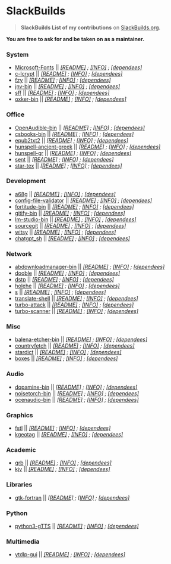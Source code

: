 # SlackBuilds
> **SlackBuilds List of my contributions** on [SlackBuilds.org](https://slackbuilds.org/advsearch.php?q=rizitis%40gmail.com&stype=maint).
>
**You are free to ask for and be taken on as a maintainer.** <br>

### System
- [Microsoft-Fonts](https://slackbuilds.org/repository/15.0/system/Microsoft-Fonts/) || *[[README]](https://slackbuilds.org/slackbuilds/15.0/system/Microsoft-Fonts/README) ; [[INFO]](https://slackbuilds.org/slackbuilds/15.0/system/Microsoft-Fonts/Microsoft-Fonts.info) ; [[dependees]](https://slackbuilds.org/advsearch.php?stype=revdep1&q=Microsoft-Fonts)*
- [c-lcrypt](https://slackbuilds.org/repository/15.0/system/c-lcrypt/) || *[[README]](https://slackbuilds.org/slackbuilds/15.0/system/c-lcrypt/README) ; [[INFO]](https://slackbuilds.org/slackbuilds/15.0/system/c-lcrypt/c-lcrypt.info) ; [[dependees]](https://slackbuilds.org/advsearch.php?stype=revdep1&q=c-lcrypt)*
- [fzy](https://slackbuilds.org/repository/15.0/system/fzy/) || *[[README]](https://slackbuilds.org/slackbuilds/15.0/system/fzy/README) ; [[INFO]](https://slackbuilds.org/slackbuilds/15.0/system/fzy/fzy.info) ; [[dependees]](https://slackbuilds.org/advsearch.php?stype=revdep1&q=fzy)*
- [jnv-bin](https://slackbuilds.org/repository/15.0/system/jnv-bin/) || *[[README]](https://slackbuilds.org/slackbuilds/15.0/system/jnv-bin/README) ; [[INFO]](https://slackbuilds.org/slackbuilds/15.0/system/jnv-bin/jnv-bin.info) ; [[dependees]](https://slackbuilds.org/advsearch.php?stype=revdep1&q=jnv-bin)*
- [sff](https://slackbuilds.org/repository/15.0/system/sff/) || *[[README]](https://slackbuilds.org/slackbuilds/15.0/system/sff/README) ; [[INFO]](https://slackbuilds.org/slackbuilds/15.0/system/sff/sff.info) ; [[dependees]](https://slackbuilds.org/advsearch.php?stype=revdep1&q=sff)*
- [oxker-bin](https://slackbuilds.org/repository/15.0/system/oxker-bin/) || *[[README]](https://slackbuilds.org/slackbuilds/15.0/system/oxker-bin/README) ; [[INFO]](https://slackbuilds.org/slackbuilds/15.0/system/oxker-bin/oxker-bin.info) ; [[dependees]](https://slackbuilds.org/advsearch.php?stype=revdep1&q=oxker-bin)*

### Office
- [OpenAudible-bin](https://slackbuilds.org/repository/15.0/office/OpenAudible-bin/) || *[[README]](https://slackbuilds.org/slackbuilds/15.0/office/OpenAudible-bin/README) ; [[INFO]](https://slackbuilds.org/slackbuilds/15.0/office/OpenAudible-bin/OpenAudible-bin.info) ; [[dependees]](https://slackbuilds.org/advsearch.php?stype=revdep1&q=OpenAudible-bin)*
- [csbooks-bin](https://slackbuilds.org/repository/15.0/office/csbooks-bin/) || *[[README]](https://slackbuilds.org/slackbuilds/15.0/office/csbooks-bin/README) ; [[INFO]](https://slackbuilds.org/slackbuilds/15.0/office/csbooks-bin/csbooks-bin.info) ; [[dependees]](https://slackbuilds.org/advsearch.php?stype=revdep1&q=csbooks-bin)*
- [epub2txt2](https://slackbuilds.org/repository/15.0/office/epub2txt2/) || *[[README]](https://slackbuilds.org/slackbuilds/15.0/office/epub2txt2/README) ; [[INFO]](https://slackbuilds.org/slackbuilds/15.0/office/epub2txt2/epub2txt2.info) ; [[dependees]](https://slackbuilds.org/advsearch.php?stype=revdep1&q=epub2txt2)*
- [hunspell-ancient-greek](https://slackbuilds.org/repository/15.0/office/hunspell-ancient-greek/) || *[[README]](https://slackbuilds.org/slackbuilds/15.0/office/hunspell-ancient-greek/README) ; [[INFO]](https://slackbuilds.org/slackbuilds/15.0/office/hunspell-ancient-greek/hunspell-ancient-greek.info) ; [[dependees]](https://slackbuilds.org/advsearch.php?stype=revdep1&q=hunspell-ancient-greek)*
- [hunspell-gr](https://slackbuilds.org/repository/15.0/office/hunspell-gr/) || *[[README]](https://slackbuilds.org/slackbuilds/15.0/office/hunspell-gr/README) ; [[INFO]](https://slackbuilds.org/slackbuilds/15.0/office/hunspell-gr/hunspell-gr.info) ; [[dependees]](https://slackbuilds.org/advsearch.php?stype=revdep1&q=hunspell-gr)*
- [sent](https://slackbuilds.org/repository/15.0/office/sent/) || *[[README]](https://slackbuilds.org/slackbuilds/15.0/office/sent/README) ; [[INFO]](https://slackbuilds.org/slackbuilds/15.0/office/sent/sent.info) ; [[dependees]](https://slackbuilds.org/advsearch.php?stype=revdep1&q=sent)*
- [star-tex](https://slackbuilds.org/repository/15.0/office/star-tex/) || *[[README]](https://slackbuilds.org/slackbuilds/15.0/office/star-tex/README) ; [[INFO]](https://slackbuilds.org/slackbuilds/15.0/office/star-tex/star-tex.info) ; [[dependees]](https://slackbuilds.org/advsearch.php?stype=revdep1&q=star-tex)*

### Development
- [a68g](https://slackbuilds.org/repository/15.0/development/a68g/) || *[[README]](https://slackbuilds.org/slackbuilds/15.0/development/a68g/README) ; [[INFO]](https://slackbuilds.org/slackbuilds/15.0/development/a68g/a68g.info) ; [[dependees]](https://slackbuilds.org/advsearch.php?stype=revdep1&q=a68g)*
- [config-file-validator](https://slackbuilds.org/repository/15.0/development/config-file-validator/) || *[[README]](https://slackbuilds.org/slackbuilds/15.0/development/config-file-validator/README) ; [[INFO]](https://slackbuilds.org/slackbuilds/15.0/development/config-file-validator/config-file-validator.info) ; [[dependees]](https://slackbuilds.org/advsearch.php?stype=revdep1&q=config-file-validator)*
- [fortitude-bin](https://slackbuilds.org/repository/15.0/development/fortitude-bin/) || *[[README]](https://slackbuilds.org/slackbuilds/15.0/development/fortitude-bin/README) ; [[INFO]](https://slackbuilds.org/slackbuilds/15.0/development/fortitude-bin/fortitude-bin.info) ; [[dependees]](https://slackbuilds.org/advsearch.php?stype=revdep1&q=fortitude-bin)*
- [gitify-bin](https://slackbuilds.org/repository/15.0/development/gitify-bin/) || *[[README]](https://slackbuilds.org/slackbuilds/15.0/development/gitify-bin/README) ; [[INFO]](https://slackbuilds.org/slackbuilds/15.0/development/gitify-bin/gitify-bin.info) ; [[dependees]](https://slackbuilds.org/advsearch.php?stype=revdep1&q=gitify-bin)*
- [lm-studio-bin](https://slackbuilds.org/repository/15.0/development/lm-studio-bin/) || *[[README]](https://slackbuilds.org/slackbuilds/15.0/development/lm-studio-bin/README) ; [[INFO]](https://slackbuilds.org/slackbuilds/15.0/development/lm-studio-bin/lm-studio-bin.info) ; [[dependees]](https://slackbuilds.org/advsearch.php?stype=revdep1&q=lm-studio-bin)*
- [sourcegit](https://slackbuilds.org/repository/15.0/development/sourcegit/) || *[[README]](https://slackbuilds.org/slackbuilds/15.0/development/sourcegit/README) ; [[INFO]](https://slackbuilds.org/slackbuilds/15.0/development/sourcegit/sourcegit.info) ; [[dependees]](https://slackbuilds.org/advsearch.php?stype=revdep1&q=sourcegit)*
- [witsy](https://slackbuilds.org/repository/15.0/development/witsy/) || *[[README]](https://slackbuilds.org/slackbuilds/15.0/development/witsy/README) ; [[INFO]](https://slackbuilds.org/slackbuilds/15.0/development/witsy/witsy.info) ; [[dependees]](https://slackbuilds.org/advsearch.php?stype=revdep1&q=witsy)*
- [chatgpt_sh](https://slackbuilds.org/repository/15.0/development/chatgpt_sh/) || *[[README]](https://slackbuilds.org/slackbuilds/15.0/development/chatgpt_sh/README) ; [[INFO]](https://slackbuilds.org/slackbuilds/15.0/development/chatgpt_sh/chatgpt_sh.info) ; [[dependees]](https://slackbuilds.org/advsearch.php?stype=revdep1&q=chatgpt_sh)*

### Network
- [abdownloadmanager-bin](https://slackbuilds.org/repository/15.0/network/abdownloadmanager-bin/) || *[[README]](https://slackbuilds.org/slackbuilds/15.0/network/abdownloadmanager-bin/README) ; [[INFO]](https://slackbuilds.org/slackbuilds/15.0/network/abdownloadmanager-bin/abdownloadmanager-bin.info) ; [[dependees]](https://slackbuilds.org/advsearch.php?stype=revdep1&q=abdownloadmanager-bin)*
- [dooble](https://slackbuilds.org/repository/15.0/network/dooble/) || *[[README]](https://slackbuilds.org/slackbuilds/15.0/network/dooble/README) ; [[INFO]](https://slackbuilds.org/slackbuilds/15.0/network/dooble/dooble.info) ; [[dependees]](https://slackbuilds.org/advsearch.php?stype=revdep1&q=dooble)*
- [dstp](https://slackbuilds.org/repository/15.0/network/dstp/) || *[[README]](https://slackbuilds.org/slackbuilds/15.0/network/dstp/README) ; [[INFO]](https://slackbuilds.org/slackbuilds/15.0/network/dstp/dstp.info) ; [[dependees]](https://slackbuilds.org/advsearch.php?stype=revdep1&q=dstp)*
- [holehe](https://slackbuilds.org/repository/15.0/network/holehe/) || *[[README]](https://slackbuilds.org/slackbuilds/15.0/network/holehe/README) ; [[INFO]](https://slackbuilds.org/slackbuilds/15.0/network/holehe/holehe.info) ; [[dependees]](https://slackbuilds.org/advsearch.php?stype=revdep1&q=holehe)*
- [s](https://slackbuilds.org/repository/15.0/network/s/) || *[[README]](https://slackbuilds.org/slackbuilds/15.0/network/s/README) ; [[INFO]](https://slackbuilds.org/slackbuilds/15.0/network/s/s.info) ; [[dependees]](https://slackbuilds.org/advsearch.php?stype=revdep1&q=s)*
- [translate-shell](https://slackbuilds.org/repository/15.0/network/translate-shell/) || *[[README]](https://slackbuilds.org/slackbuilds/15.0/network/translate-shell/README) ; [[INFO]](https://slackbuilds.org/slackbuilds/15.0/network/translate-shell/translate-shell.info) ; [[dependees]](https://slackbuilds.org/advsearch.php?stype=revdep1&q=translate-shell)*
- [turbo-attack](https://slackbuilds.org/repository/15.0/network/turbo-attack/) || *[[README]](https://slackbuilds.org/slackbuilds/15.0/network/turbo-attack/README) ; [[INFO]](https://slackbuilds.org/slackbuilds/15.0/network/turbo-attack/turbo-attack.info) ; [[dependees]](https://slackbuilds.org/advsearch.php?stype=revdep1&q=turbo-attack)*
- [turbo-scanner](https://slackbuilds.org/repository/15.0/network/turbo-scanner/) || *[[README]](https://slackbuilds.org/slackbuilds/15.0/network/turbo-scanner/README) ; [[INFO]](https://slackbuilds.org/slackbuilds/15.0/network/turbo-scanner/turbo-scanner.info) ; [[dependees]](https://slackbuilds.org/advsearch.php?stype=revdep1&q=turbo-scanner)*

### Misc
- [balena-etcher-bin](https://slackbuilds.org/repository/15.0/misc/balena-etcher-bin/) || *[[README]](https://slackbuilds.org/slackbuilds/15.0/misc/balena-etcher-bin/README) ; [[INFO]](https://slackbuilds.org/slackbuilds/15.0/misc/balena-etcher-bin/balena-etcher-bin.info) ; [[dependees]](https://slackbuilds.org/advsearch.php?stype=revdep1&q=balena-etcher-bin)*
- [countryfetch](https://slackbuilds.org/repository/15.0/misc/countryfetch/) || *[[README]](https://slackbuilds.org/slackbuilds/15.0/misc/countryfetch/README) ; [[INFO]](https://slackbuilds.org/slackbuilds/15.0/misc/countryfetch/countryfetch.info) ; [[dependees]](https://slackbuilds.org/advsearch.php?stype=revdep1&q=countryfetch)*
- [stardict](https://slackbuilds.org/repository/15.0/misc/stardict/) || *[[README]](https://slackbuilds.org/slackbuilds/15.0/misc/stardict/README) ; [[INFO]](https://slackbuilds.org/slackbuilds/15.0/misc/stardict/stardict.info) ; [[dependees]](https://slackbuilds.org/advsearch.php?stype=revdep1&q=stardict)*
- [boxes](https://slackbuilds.org/repository/15.0/misc/boxes/) || *[[README]](https://slackbuilds.org/slackbuilds/15.0/misc/boxes/README) ; [[INFO]](https://slackbuilds.org/slackbuilds/15.0/misc/boxes/boxes.info) ; [[dependees]](https://slackbuilds.org/advsearch.php?stype=revdep1&q=boxes)*


### Audio
- [dopamine-bin](https://slackbuilds.org/repository/15.0/audio/dopamine-bin/) || *[[README]](https://slackbuilds.org/slackbuilds/15.0/audio/dopamine-bin/README) ; [[INFO]](https://slackbuilds.org/slackbuilds/15.0/audio/dopamine-bin/dopamine-bin.info) ; [[dependees]](https://slackbuilds.org/advsearch.php?stype=revdep1&q=dopamine-bin)*
- [noisetorch-bin](https://slackbuilds.org/repository/15.0/audio/noisetorch-bin/) || *[[README]](https://slackbuilds.org/slackbuilds/15.0/audio/noisetorch-bin/README) ; [[INFO]](https://slackbuilds.org/slackbuilds/15.0/audio/noisetorch-bin/noisetorch-bin.info) ; [[dependees]](https://slackbuilds.org/advsearch.php?stype=revdep1&q=noisetorch-bin)* 
- [ocenaudio-bin](https://slackbuilds.org/repository/15.0/audio/ocenaudio-bin/) || *[[README]](https://slackbuilds.org/slackbuilds/15.0/audio/ocenaudio-bin/README) ; [[INFO]](https://slackbuilds.org/slackbuilds/15.0/audio/ocenaudio-bin/ocenaudio-bin.info) ; [[dependees]](https://slackbuilds.org/advsearch.php?stype=revdep1&q=ocenaudio-bin)*

### Graphics
- [fstl](https://slackbuilds.org/repository/15.0/graphics/fstl/) || *[[README]](https://slackbuilds.org/slackbuilds/15.0/graphics/fstl/README) ; [[INFO]](https://slackbuilds.org/slackbuilds/15.0/graphics/fstl/fstl.info) ; [[dependees]](https://slackbuilds.org/advsearch.php?stype=revdep1&q=fstl)*
- [kgeotag](https://slackbuilds.org/repository/15.0/graphics/kgeotag/) || *[[README]](https://slackbuilds.org/slackbuilds/15.0/graphics/kgeotag/README) ; [[INFO]](https://slackbuilds.org/slackbuilds/15.0/graphics/kgeotag/kgeotag.info) ; [[dependees]](https://slackbuilds.org/advsearch.php?stype=revdep1&q=kgeotag)*

### Academic
- [grb](https://slackbuilds.org/repository/15.0/academic/grb/) || *[[README]](https://slackbuilds.org/slackbuilds/15.0/academic/grb/README) ; [[INFO]](https://slackbuilds.org/slackbuilds/15.0/academic/grb/grb.info) ; [[dependees]](https://slackbuilds.org/advsearch.php?stype=revdep1&q=grb)*
- [kjv](https://slackbuilds.org/repository/15.0/academic/kjv/) || *[[README]](https://slackbuilds.org/slackbuilds/15.0/academic/kjv/README) ; [[INFO]](https://slackbuilds.org/slackbuilds/15.0/academic/kjv/kjv.info) ; [[dependees]](https://slackbuilds.org/advsearch.php?stype=revdep1&q=kjv)*

### Libraries
- [gtk-fortran](https://slackbuilds.org/repository/15.0/libraries/gtk-fortran/) || *[[README]](https://slackbuilds.org/slackbuilds/15.0/libraries/gtk-fortran/README) ; [[INFO]](https://slackbuilds.org/slackbuilds/15.0/libraries/gtk-fortran/gtk-fortran.info) ; [[dependees]](https://slackbuilds.org/advsearch.php?stype=revdep1&q=gtk-fortran)*

### Python
- [python3-gTTS](https://slackbuilds.org/repository/15.0/python/python3-gTTS/) || *[[README]](https://slackbuilds.org/slackbuilds/15.0/python/python3-gTTS/README) ; [[INFO]](https://slackbuilds.org/slackbuilds/15.0/python/python3-gTTS/python3-gTTS.info) ; [[dependees]](https://slackbuilds.org/advsearch.php?stype=revdep1&q=python3-gTTS)*

### Multimedia
- [ytdlp-gui](https://slackbuilds.org/repository/15.0/multimedia/ytdlp-gui/) || *[[README]](https://slackbuilds.org/repository/15.0/multimedia/ytdlp-gui/README) ; [[INFO]](https://slackbuilds.org/repository/15.0/multimedia/ytdlp-gui/ytdlp-gui.info) ; [[dependees]](https://slackbuilds.org/advsearch.php?stype=revdep1&q=ytdlp-gui)*

